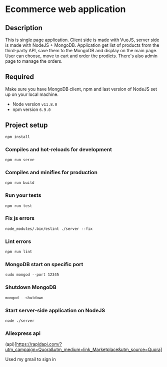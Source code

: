 # Ecommerce web application

## Description

This is single page application. Client side is made with VueJS, server side is made with NodeJS + MongoDB.
Application get list of products from the third-party API, save them to the MongoDB and display on the main page.
User can choose, move to cart and order the prodicts.
There's also admin page to manage the orders.

## Required

Make sure you have MongoDB client, npm and last version of NodeJS set up on your local machine.

- Node version `v11.8.0`
- npm version `6.9.0`

## Project setup
```
npm install
```

### Compiles and hot-reloads for development
```
npm run serve
```

### Compiles and minifies for production
```
npm run build
```

### Run your tests
```
npm run test
```

### Fix js errors 

``` node_modules/.bin/eslint ./server --fix ```

### Lint errors 

``` npm run lint ```

### MongoDB start on specific port
```
sudo mongod --port 12345
```
### Shutdown MongoDB

``` 
mongod --shutdown
```

### Start server-side application on NodeJS

```
node ./server 
```

### Aliexpress api 

(api)[https://rapidapi.com/?utm_campaign=Quora&utm_medium=link_Marketplace&utm_source=Quora]

Used my gmail to sign in

